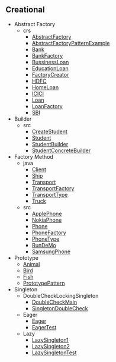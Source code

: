 
## Creational
  * Abstract Factory
    * crs
      * [AbstractFactory](https://github.com/hoangtien2k3qx1/Java-Design-Patterns/blob/main/Creational/Abstract_Factory/crs/AbstractFactory.java)
      * [AbstractFactoryPatternExample](https://github.com/hoangtien2k3qx1/Java-Design-Patterns/blob/main/Creational/Abstract_Factory/crs/AbstractFactoryPatternExample.java)
      * [Bank](https://github.com/hoangtien2k3qx1/Java-Design-Patterns/blob/main/Creational/Abstract_Factory/crs/Bank.java)
      * [BankFactory](https://github.com/hoangtien2k3qx1/Java-Design-Patterns/blob/main/Creational/Abstract_Factory/crs/BankFactory.java)
      * [BussinessLoan](https://github.com/hoangtien2k3qx1/Java-Design-Patterns/blob/main/Creational/Abstract_Factory/crs/BussinessLoan.java)
      * [EducationLoan](https://github.com/hoangtien2k3qx1/Java-Design-Patterns/blob/main/Creational/Abstract_Factory/crs/EducationLoan.java)
      * [FactoryCreator](https://github.com/hoangtien2k3qx1/Java-Design-Patterns/blob/main/Creational/Abstract_Factory/crs/FactoryCreator.java)
      * [HDFC](https://github.com/hoangtien2k3qx1/Java-Design-Patterns/blob/main/Creational/Abstract_Factory/crs/HDFC.java)
      * [HomeLoan](https://github.com/hoangtien2k3qx1/Java-Design-Patterns/blob/main/Creational/Abstract_Factory/crs/HomeLoan.java)
      * [ICICI](https://github.com/hoangtien2k3qx1/Java-Design-Patterns/blob/main/Creational/Abstract_Factory/crs/ICICI.java)
      * [Loan](https://github.com/hoangtien2k3qx1/Java-Design-Patterns/blob/main/Creational/Abstract_Factory/crs/Loan.java)
      * [LoanFactory](https://github.com/hoangtien2k3qx1/Java-Design-Patterns/blob/main/Creational/Abstract_Factory/crs/LoanFactory.java)
      * [SBI](https://github.com/hoangtien2k3qx1/Java-Design-Patterns/blob/main/Creational/Abstract_Factory/crs/SBI.java)
  * Builder
    * src
      * [CreateStudent](https://github.com/hoangtien2k3qx1/Java-Design-Patterns/blob/main/Creational/Builder/src/CreateStudent.java)
      * [Student](https://github.com/hoangtien2k3qx1/Java-Design-Patterns/blob/main/Creational/Builder/src/Student.java)
      * [StudentBuilder](https://github.com/hoangtien2k3qx1/Java-Design-Patterns/blob/main/Creational/Builder/src/StudentBuilder.java)
      * [StudentConcreteBuilder](https://github.com/hoangtien2k3qx1/Java-Design-Patterns/blob/main/Creational/Builder/src/StudentConcreteBuilder.java)
  * Factory Method
    * java
      * [Client](https://github.com/hoangtien2k3qx1/Java-Design-Patterns/blob/main/Creational/Factory_Method/java/Client.java)
      * [Ship](https://github.com/hoangtien2k3qx1/Java-Design-Patterns/blob/main/Creational/Factory_Method/java/Ship.java)
      * [Transport](https://github.com/hoangtien2k3qx1/Java-Design-Patterns/blob/main/Creational/Factory_Method/java/Transport.java)
      * [TransportFactory](https://github.com/hoangtien2k3qx1/Java-Design-Patterns/blob/main/Creational/Factory_Method/java/TransportFactory.java)
      * [TransportType](https://github.com/hoangtien2k3qx1/Java-Design-Patterns/blob/main/Creational/Factory_Method/java/TransportType.java)
      * [Truck](https://github.com/hoangtien2k3qx1/Java-Design-Patterns/blob/main/Creational/Factory_Method/java/Truck.java)
    * src
      * [ApplePhone](https://github.com/hoangtien2k3qx1/Java-Design-Patterns/blob/main/Creational/Factory_Method/src/ApplePhone.java)
      * [NokiaPhone](https://github.com/hoangtien2k3qx1/Java-Design-Patterns/blob/main/Creational/Factory_Method/src/NokiaPhone.java)
      * [Phone](https://github.com/hoangtien2k3qx1/Java-Design-Patterns/blob/main/Creational/Factory_Method/src/Phone.java)
      * [PhoneFactory](https://github.com/hoangtien2k3qx1/Java-Design-Patterns/blob/main/Creational/Factory_Method/src/PhoneFactory.java)
      * [PhoneType](https://github.com/hoangtien2k3qx1/Java-Design-Patterns/blob/main/Creational/Factory_Method/src/PhoneType.java)
      * [RunDeMo](https://github.com/hoangtien2k3qx1/Java-Design-Patterns/blob/main/Creational/Factory_Method/src/RunDeMo.java)
      * [SamsungPhone](https://github.com/hoangtien2k3qx1/Java-Design-Patterns/blob/main/Creational/Factory_Method/src/SamsungPhone.java)
  * Prototype
      * [Animal](https://github.com/hoangtien2k3qx1/Java-Design-Patterns/blob/main/Creational/Prototype/src/Animal.java)
      * [Bird](https://github.com/hoangtien2k3qx1/Java-Design-Patterns/blob/main/Creational/Prototype/src/Bird.java)
      * [Fish](https://github.com/hoangtien2k3qx1/Java-Design-Patterns/blob/main/Creational/Prototype/src/Fish.java)
      * [PrototypePattern](https://github.com/hoangtien2k3qx1/Java-Design-Patterns/blob/main/Creational/Prototype/src/PrototypePattern.java)
  * Singleton
      * DoubleCheckLockingSingleton
        * [DoubleCheckMain](https://github.com/hoangtien2k3qx1/Java-Design-Patterns/blob/main/Creational/Singleton/src/DoubleCheckLockingSingleton/DoubleCheckMain.java)
        * [SingletonDoubleCheck](https://github.com/hoangtien2k3qx1/Java-Design-Patterns/blob/main/Creational/Singleton/src/DoubleCheckLockingSingleton/SingletonDoubleCheck.java)
      * Eager
        * [Eager](https://github.com/hoangtien2k3qx1/Java-Design-Patterns/blob/main/Creational/Singleton/src/Eager/Eager.java)
        * [EagerTest](https://github.com/hoangtien2k3qx1/Java-Design-Patterns/blob/main/Creational/Singleton/src/Eager/EagerTest.java)
      * Lazy
        * [LazySingleton1](https://github.com/hoangtien2k3qx1/Java-Design-Patterns/blob/main/Creational/Singleton/src/Lazy/LazySingleton1.java)
        * [LazySingleton2](https://github.com/hoangtien2k3qx1/Java-Design-Patterns/blob/main/Creational/Singleton/src/Lazy/LazySingleton2.java)
        * [LazySingletonTest](https://github.com/hoangtien2k3qx1/Java-Design-Patterns/blob/main/Creational/Singleton/src/Lazy/LazySingletonTest.java)
